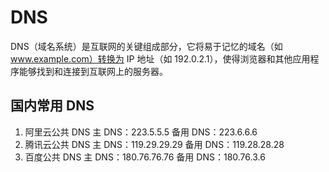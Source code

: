 # DNS

DNS（域名系统）是互联网的关键组成部分，它将易于记忆的域名（如 www.example.com）转换为 IP 地址（如 192.0.2.1），使得浏览器和其他应用程序能够找到和连接到互联网上的服务器。

## 国内常用 DNS

1. 阿里云公共 DNS
   主 DNS：223.5.5.5
   备用 DNS：223.6.6.6
2. 腾讯云公共 DNS
   主 DNS：119.29.29.29
   备用 DNS：119.28.28.28
3. 百度公共 DNS
   主 DNS：180.76.76.76
   备用 DNS：180.76.3.6

